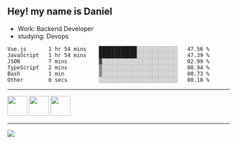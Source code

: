 ## Hey! my name is Daniel

- Work: Backend Developer
- studying: Devops

<!--START_SECTION:waka-->

```text
Vue.js       1 hr 54 mins    ████████████░░░░░░░░░░░░░   47.56 %
JavaScript   1 hr 54 mins    ████████████░░░░░░░░░░░░░   47.39 %
JSON         7 mins          ▓░░░░░░░░░░░░░░░░░░░░░░░░   02.99 %
TypeScript   2 mins          ▒░░░░░░░░░░░░░░░░░░░░░░░░   00.94 %
Bash         1 min           ▒░░░░░░░░░░░░░░░░░░░░░░░░   00.73 %
Other        0 secs          ░░░░░░░░░░░░░░░░░░░░░░░░░   00.18 %
```

<!--END_SECTION:waka-->
    

<hr>
<div>
    <img height="45" src="https://img.icons8.com/color/48/000000/nodejs.png"/>
    <img height="45" src="https://www.vectorlogo.zone/logos/golang/golang-ar21.svg">
    <img height="45" src="https://www.vectorlogo.zone/logos/nestjs/nestjs-icon.svg">
</div>
<hr>
<div>
    <a href="https://www.linkedin.com/in/daniel-lucas-bb7b82193/" target="_blank">
        <img src="https://img.shields.io/badge/LinkedIn-0077B5?style=for-the-badge&logo=linkedin&logoColor=white">
    </a>
</div>
